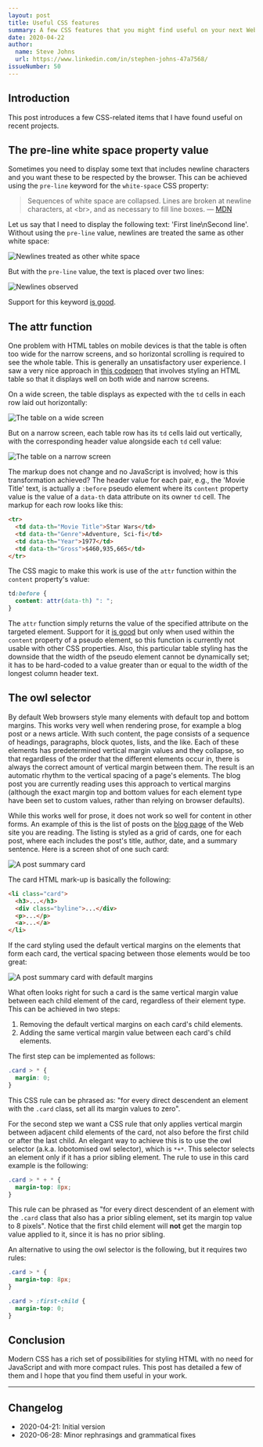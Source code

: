```yaml
---
layout: post
title: Useful CSS features
summary: A few CSS features that you might find useful on your next Web project.
date: 2020-04-22
author:
  name: Steve Johns
  url: https://www.linkedin.com/in/stephen-johns-47a7568/
issueNumber: 50
---
```


## Introduction

This post introduces a few CSS-related items that I have found useful on recent projects.

## The pre-line white space property value

Sometimes you need to display some text that includes newline characters and you want these to be respected by the browser. This can be achieved using the `pre-line` keyword for the `white-space` CSS property:

> Sequences of white space are collapsed. Lines are broken at newline characters, at &#60;br&#62;, and as necessary to fill line boxes.
> — [MDN](https://developer.mozilla.org/en-US/docs/Web/CSS/white-space)

Let us say that I need to display the following text: 'First line\nSecond line'. Without using the `pre-line` value, newlines are treated the same as other white space:

![](/images/2020-04-21-useful-css-features/white-space-normal-2x.png "Newlines treated as other white space")

But with the `pre-line` value, the text is placed over two lines:

![](/images/2020-04-21-useful-css-features/white-space-pre-line-2x.png "Newlines observed")

Support for this keyword [is good](https://caniuse.com/#search=white-space%20pre-line).

## The attr function

One problem with HTML tables on mobile devices is that the table is often too wide for the narrow screens, and so horizontal scrolling is required to see the whole table. This is generally an unsatisfactory user experience. I saw a very nice approach in [this codepen](https://codepen.io/geoffyuen/pen/FCBEg) that involves styling an HTML table so that it displays well on both wide and narrow screens.

On a wide screen, the table displays as expected with the `td` cells in each row laid out horizontally:

![](/images/2020-04-21-useful-css-features/wide-table-2x.png "The table on a wide screen")

But on a narrow screen, each table row has its `td` cells laid out vertically, with the corresponding header value alongside each `td` cell value:

![](/images/2020-04-21-useful-css-features/narrow-table-2x.png "The table on a narrow screen")

The markup does not change and no JavaScript is involved; how is this transformation achieved? The header value for each pair, e.g., the 'Movie Title' text, is actually a `:before` pseudo element where its `content` property value is the value of a `data-th` data attribute on its owner `td` cell. The markup for each row looks like this:

```html
<tr>
  <td data-th="Movie Title">Star Wars</td>
  <td data-th="Genre">Adventure, Sci-fi</td>
  <td data-th="Year">1977</td>
  <td data-th="Gross">$460,935,665</td>
</tr>
```

The CSS magic to make this work is use of the `attr` function within the `content` property's value:

```css
td:before {
  content: attr(data-th) ": ";
}
```

The `attr` function simply returns the value of the specified attribute on the targeted element. Support for it [is good](https://caniuse.com/#feat=css-gencontent) but only when used within the `content` property of a pseudo element, so this function is currently not usable with other CSS properties. Also, this particular table styling has the downside that the width of the pseudo element cannot be dynamically set; it has to be hard-coded to a value greater than or equal to the width of the longest column header text.

## The owl selector

By default Web browsers style many elements with default top and bottom margins. This works very well when rendering prose, for example a blog post or a news article. With such content, the page consists of a sequence of headings, paragraphs, block quotes, lists, and the like. Each of these elements has predetermined vertical margin values and they collapse, so that regardless of the order that the different elements occur in, there is always the correct amount of vertical margin between them. The result is an automatic rhythm to the vertical spacing of a page's elements. The blog post you are currently reading uses this approach to vertical margins (although the exact margin top and bottom values for each element type have been set to custom values, rather than relying on browser defaults).

While this works well for prose, it does not work so well for content in other forms. An example of this is the list of posts on the [blog page](/blog) of the Web site you are reading. The listing is styled as a grid of cards, one for each post, where each includes the post's title, author, date, and a summary sentence. Here is a screen shot of one such card:

![](/images/2020-04-21-useful-css-features/card-2x.png "A post summary card")

The card HTML mark-up is basically the following:

```html
<li class="card">
  <h3>...</h3>
  <div class="byline">...</div>
  <p>...</p>
  <a>...</a>
</li>
```

If the card styling used the default vertical margins on the elements that form each card, the vertical spacing between those elements would be too great:

![](/images/2020-04-21-useful-css-features/card-default-2x.png "A post summary card with default margins")

What often looks right for such a card is the same vertical margin value between each child element of the card, regardless of their element type. This can be achieved in two steps:

1. Removing the default vertical margins on each card's child elements.
2. Adding the same vertical margin value between each card's child elements.

The first step can be implemented as follows:

```css
.card > * {
  margin: 0;
}
```

This CSS rule can be phrased as: "for every direct descendent an element with the `.card` class, set all its margin values to zero".

For the second step we want a CSS rule that only applies vertical margin between adjacent child elements of the card, not also before the first child or after the last child. An elegant way to achieve this is to use the owl selector (a.k.a. lobotomised owl selector), which is `*+*`. This selector selects an element only if it has a prior sibling element. The rule to use in this card example is the following:

```css
.card > * + * {
  margin-top: 8px;
}
```

This rule can be phrased as "for every direct descendent of an element with the `.card` class that also has a prior sibling element, set its margin top value to 8 pixels". Notice that the first child element will **not** get the margin top value applied to it, since it is has no prior sibling.

An alternative to using the owl selector is the following, but it requires two rules:

```css
.card > * {
  margin-top: 8px;
}

.card > :first-child {
  margin-top: 0;
}
```

## Conclusion

Modern CSS has a rich set of possibilities for styling HTML with no need for JavaScript and with more compact rules. This post has detailed a few of them and I hope that you find them useful in your work.

---

## Changelog

- 2020-04-21: Initial version
- 2020-06-28: Minor rephrasings and grammatical fixes
